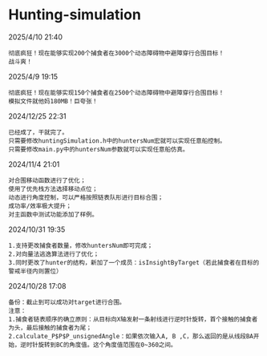 # Hunting-simulation
2025/4/10 21:40

    彻底疯狂！现在能够实现200个捕食者在3000个动态障碍物中避障穿行合围目标！
    战斗爽！
2025/4/9 19:15

    彻底疯狂！现在能够实现150个捕食者在2500个动态障碍物中避障穿行合围目标！
    模拟文件就他妈180MB！巨夸张！
2024/12/25 22:31

    已经成了，干就完了。
    只需要修改huntingSimulation.h中的huntersNum宏就可以实现任意船控制。
    只需要修改main.py中的huntersNum参数就可以实现任意船仿真。

2024/11/4 21:01

    对合围移动函数进行了优化；
    使用了优先栈方法选择移动点位；
    动态进行角度控制，可以严格按照链表队形进行目标合围；
    成功率/效率极大提升；
    对主函数中测试功能添加了样例。

2024/10/31 19:35

    1.支持更改捕食者数量，修改huntersNum即可完成；
    2.对向量法逃逸算法进行了优化；
    3.同时更改了hunter的结构，新加了一个成员：isInsightByTarget（若此捕食者在目标的警戒半径内则置位）

2024/10/28 17:08

    备份：截止到可以成功对target进行合围。
    注意：
    1.捕食者链表顺序的确立原则：从目标向X轴发射一条射线进行逆时针旋转，首个接触的捕食者为头，最后接触的捕食者为尾；
    2.calculate_P$P$P_unsignedAngle：如果依次输入A, B ,C，那么返回的是从线段BA开始，逆时针旋转到BC的角度值。这个角度值范围在0~360之间。
